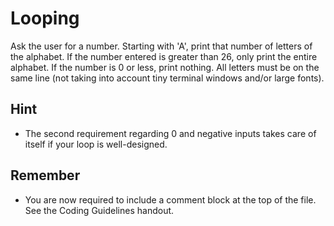 # Looping
Ask the user for a number. Starting with 'A', print that number of letters of the alphabet. If the number entered is greater than 26, only print the entire alphabet. If the number is 0 or less, print nothing. All letters must be on the same line (not taking into account tiny terminal windows and/or large fonts).

## Hint
- The second requirement regarding 0 and negative inputs takes care of itself if your loop is well-designed.

## Remember
- You are now required to include a comment block at the top of the file. See the Coding Guidelines handout.
